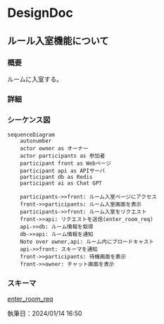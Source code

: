 # DesignDoc

## ルール入室機能について

### 概要

ルームに入室する。

### 詳細

### シーケンス図

```mermaid
sequenceDiagram
    autonumber
    actor owner as オーナー
    actor participants as 参加者
    participant front as Webページ
    participant api as APIサーバ
    participant db as Redis
    participant ai as Chat GPT

    participants->>front: ルーム入室ページにアクセス
    front->>participants: ルーム入室画面を表示
    participants->>front: ルーム入室をリクエスト
    front->>api: リクエストを送信(enter_room_req)
    api->>db: ルーム情報を取得
    db->>api: ルーム情報を通知
    Note over owner,api: ルーム内にブロードキャスト
    api->>front: スキーマを通知
    front->>participants: 待機画面を表示
    front->>owner: チャット画面を表示
```

### スキーマ

[enter_room_req](/docs/DesignDog/schema/02_ルーム入室/enter_room_req.json)

執筆日：2024/01/14 16:50
